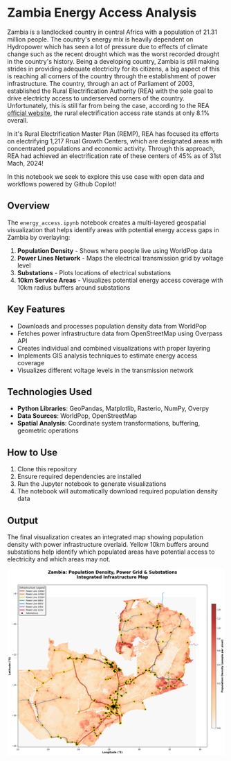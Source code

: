 # Zambia Energy Access Analysis

Zambia is a landlocked country in central Africa with a population of 21.31 million people. The country's energy mix is heavily dependent on Hydropower which has seen a lot of pressure due to effects of climate change such as the recent drought which was the worst recorded drought in the country's history. Being a developing country, Zambia is still making strides in providing adequate electricity for its citizens, a big aspect of this is reaching all corners of the country through the establishment of power infrastructure. The country, through an act of Parliament of 2003, established the Rural Electrification Authority (REA) with the sole goal to drive electricty access to underserved corners of the country. Unfortunately, this is still far from being the case, according to the REA [official website](https://www.rea.org.zm/remp/), the rural electrification access rate stands at only 8.1% overall. 

In it's Rural Electrification Master Plan (REMP), REA has focused its efforts on electrifying 1,217 Rrual Growth Centers, which are designated areas with concentrated populations and economic activity. Through this approach, REA had achieved an electrification rate of these centers of 45% as of 31st Mach, 2024! 

In this notebook we seek to explore this use case with open data and workflows powered by Github Copilot!

## Overview

The `energy_access.ipynb` notebook creates a multi-layered geospatial visualization that helps identify areas with potential energy access gaps in Zambia by overlaying:

1. **Population Density** - Shows where people live using WorldPop data
2. **Power Lines Network** - Maps the electrical transmission grid by voltage level
3. **Substations** - Plots locations of electrical substations
4. **10km Service Areas** - Visualizes potential energy access coverage with 10km radius buffers around substations

## Key Features

- Downloads and processes population density data from WorldPop
- Fetches power infrastructure data from OpenStreetMap using Overpass API
- Creates individual and combined visualizations with proper layering
- Implements GIS analysis techniques to estimate energy access coverage
- Visualizes different voltage levels in the transmission network

## Technologies Used

- **Python Libraries**: GeoPandas, Matplotlib, Rasterio, NumPy, Overpy
- **Data Sources**: WorldPop, OpenStreetMap
- **Spatial Analysis**: Coordinate system transformations, buffering, geometric operations

## How to Use

1. Clone this repository
2. Ensure required dependencies are installed
3. Run the Jupyter notebook to generate visualizations
4. The notebook will automatically download required population density data

## Output

The final visualization creates an integrated map showing population density with power infrastructure overlaid. Yellow 10km buffers around substations help identify which populated areas have potential access to electricity and which areas may not.

![A map of Zambia shows the overlay of power infrastructure and population.](output.png "Zambia Energy Analysis Visual")
